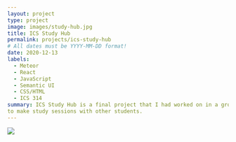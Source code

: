 ```yaml
---
layout: project
type: project
image: images/study-hub.jpg
title: ICS Study Hub
permalink: projects/ics-study-hub
# All dates must be YYYY-MM-DD format!
date: 2020-12-13
labels:
  - Meteor
  - React
  - JavaScript
  - Semantic UI
  - CSS/HTML
  - ICS 314
summary: ICS Study Hub is a final project that I had worked on in a group in ICS 314 that allows students
to make study sessions with other students.
---
```


<img class="ui small image" floated="left" src="../images/code.jpg">

